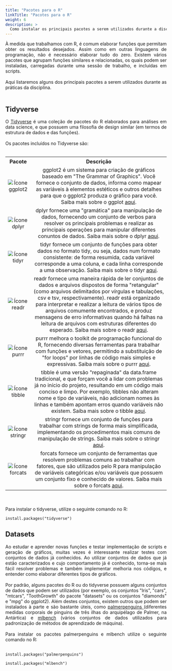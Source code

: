 ```yaml
---
title: "Pacotes para o R"
linkTitle: "Pacotes para o R"
weight: 6
description: >
  Como instalar os principais pacotes a serem utilizados durante a disciplina
---
```

<div align="justify">
À medida que trabalhamos com R, é comum elaborar funções que permitam obter os resultados desejados. Assim como em outras linguagens de programação, não é necessário elaborar tudo do zero. Existem vários pacotes que agrupam funções similares e relacionadas, os quais podem ser instaladas, carregadas durante uma sessão de trabalho, e incluídas em scripts.
<br><br>
Aqui listaremos alguns dos principais pacotes a serem utilizados durante as práticas da disciplina.
<br><br>
</div>

## Tidyverse

<div align="justify">
O <a href="https://www.tidyverse.org">Tidyverse</a> é uma coleção de pacotes do R elaborados para análises em data science, e que possuem uma filosofia de design similar (em termos de estrutura de dados e das funções).
<br><br>
Os pacotes incluídos no Tidyverse são:
<br><br>
</div>

<table>
  <tr>
    <th><strong><center>Pacote</center></strong></th>
	<th><strong><center>Descrição</center></strong></th>
  <tr>
    <td><center>
	<img src="https://d33wubrfki0l68.cloudfront.net/2c6239d311be6d037c251c71c3902792f8c4ddd2/12f67/css/images/hex/ggplot2.png" alt="Ícone ggplot2" align="center" heigth="250">
	</center></td>
	<td><center>ggplot2 é um sistema para criação de gráficos baseado em "The Grammar of Graphics". Você fornece o conjunto de dados, informa como mapear as variáveis à elementos estéticos e outros detalhes para que o ggplot2 produza o gráfico para você. Saiba mais sobre o ggplot <a href="https://ggplot2.tidyverse.org">aqui</a>.</center></td>
  </tr> 
  <tr>
    <td><center>
	<img src="https://d33wubrfki0l68.cloudfront.net/621a9c8c5d7b47c4b6d72e8f01f28d14310e8370/193fc/css/images/hex/dplyr.png" alt="Ícone dplyr" align="center" heigth="250">
	</center></td>
    <td><center>dplyr fornece uma "gramática" para manipulação de dados, fornecendo um conjunto de verbos para resolver os principais problemas e realizar as principais operações para manipular diferentes conuntos de dados. Saiba mais sobre o dplyr <a href="https://dplyr.tidyverse.org/">aqui</a>.</center></td>
  <tr>
    <td><center>
	<img src="https://d33wubrfki0l68.cloudfront.net/476fa4025501dcec05be08248b32d390dd2337d5/574c6/css/images/hex/tidyr.png" alt="Ícone tidyr" align="center" heigth="250">
	</center></td>
    <td><center>tidyr fornece um conjunto de funções para obter dados no formato tidy, ou seja, dados num formato consistente: de forma resumida, cada variável corresponde a uma coluna, e cada linha corresponde a uma observação. Saiba mais sobre o tidyr <a href="https://tidyr.tidyverse.org/">aqui</a>.</center></td>
  </tr>
  <tr>
    <td><center>
	<img src="https://d33wubrfki0l68.cloudfront.net/c1c91484f898fe9d7d90a570900f1d5cd703fe2e/d7df4/css/images/hex/readr.png" alt="Ícone readr" align="center" heigth="250">
	</center></td>
    <td><center>readr fornece uma maneira rápida de ler conjuntos de dados e arquivos dispostos de forma "retangular" (como arquivos delimitados por vírgulas e tabulações, csv e tsv, respectivamente). readr está organizado para interpretar e realizar a leitura de vários tipos de arquivos comumente encontrados, e produz mensagens de erro informativas quando há falhas na leitura de arquivos com estruturas diferentes do esperado. Saiba mais sobre o readr <a href="https://readr.tidyverse.org/">aqui</a>.</center></td>
  </tr>
  <tr>
    <td><center>
	<img src="https://d33wubrfki0l68.cloudfront.net/2d0701b616efa7435cd5a94e703baa595a4f9ed0/d41b9/css/images/hex/purrr.png" alt="Ícone purrr" align="center" heigth="250">
	</center></td>
    <td><center>purrr melhora o toolkit de programação funcional do R, fornecendo diversas ferramentas para trabalhar com funções e vetores, permitindo a substituição de "for loops" por linhas de código mais simples e expressivas. Saiba mais sobre o purrr <a href="https://purrr.tidyverse.org/">aqui</a>.</center></td>
  </tr>
  <tr>
    <td><center>
	<img src="https://d33wubrfki0l68.cloudfront.net/c477d7eb7fdf2c3d75637cfe19ff4a4d0a107bcf/017d0/css/images/hex/tibble.png" alt="Ícone tibble" align="center" heigth="250">
	</center></td>
    <td><center>tibble é uma versão "repaginada" da data.frame tradicional, e que forçam você a lidar com problemas já no início do projeto, resultando em um código mais conciso e limpo. Por exemplo, tibbles não alteram nome e tipo de variáveis, não adicionam nomes às linhas e também apontam erros quando variáveis não existem. Saiba mais sobre o tibble <a href="https://tibble.tidyverse.org">aqui</a>.</center></td>
  </tr>
  <tr>
    <td><center>
	<img src="https://d33wubrfki0l68.cloudfront.net/45fd04ad9cdb2159fea08d07dbc11e742d68e4e3/df327/css/images/hex/stringr.png" alt="Ícone stringr" align="center" heigth="250">
	</center></td>
    <td><center>stringr fornece um conjunto de funções para trabalhar com strings de forma mais simplificada, implementando os procedimentos mais comuns de manipulação de strings. Saiba mais sobre o stringr <a href="https://stringr.tidyverse.org/">aqui</a>.</center></td>
  </tr>
  <tr>
    <td><center>
	<img src="https://d33wubrfki0l68.cloudfront.net/412a6f14518ab633a94221dda7e16cf22e43a763/91620/css/images/hex/forcats.png" alt="Ícone forcats" align="center" heigth="250">
	</center></td>
    <td><center>forcats fornece um conjunto de ferramentas que resolvem problemas comuns ao trabalhar com fatores, que são utilizados pelo R para manipulação de variáveis categóricas e/ou variáveis que possuem um conjunto fixo e conhecido de valores. Saiba mais sobre o forcats <a href="https://forcats.tidyverse.org/">aqui</a>.</center></td>
  </tr>   
</table> 
<br><br>
<div align="justify">
Para instalar o tidyverse, utilize o seguinte comando no R:
</div>

```
install.packages("tidyverse")
```

## Datasets

<div align="justify">
Ao estudar e aprender novas funções e testar implementação de scripts e geração de gráficos, muitas vezes é interessante realizar testes com conjuntos de dados já conhecidos. Ao utilizar conjuntos de dados que já estão caracterizados e cujo comportamento já é conhecido, torna-se mais fácil resolver problemas e também implementar melhoria nos códigos, e entender como elaborar diferentes tipos de gráficos.
<br><br> 
Por padrão, alguns pacotes do R ou do tidyverse possuem alguns conjuntos de dados que podem ser utilizados (por exemplo, os conjuntos "Iris", "cars", "mtcars", "ToothGrowth" do pacote "datasets" ou os conjuntos "diamonds" e "mpg" do ggplot2). Além destes conjuntos, existem outros que podem ser instalados à parte e são bastante úteis, como <a href="https://allisonhorst.github.io/palmerpenguins/">palmerpenguins </a> (diferentes medidas corporais de pinguins de três ilhas do arquipélago de Palmer, na Antártica) e <a href="https://www.rdocumentation.org/packages/mlbench/versions/2.1-3">mlbench</a> (vários conjuntos de dados utilizados para padronização de métodos de aprendizado de máquina).
<br><br>
Para instalar os pacotes palmerpenguins e mlbench utilize o seguinte comando no R:
<br><br>
</div>

```
install.packages("palmerpenguins")

install.packages("mlbench")

```

